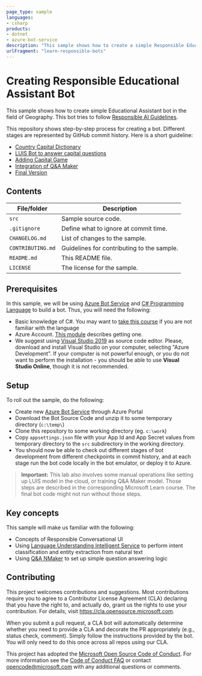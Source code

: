 ```yaml
---
page_type: sample
languages:
- csharp
products:
- dotnet
- azure-bot-service
description: "This sample shows how to create a simple Responsible Educational Assistant bot using Azure Bot Service, LUIS, and Q&A Maker"
urlFragment: "learn-responsible-bots"
---
```


# Creating Responsible Educational Assistant Bot

<!-- 
Guidelines on README format: https://review.docs.microsoft.com/help/onboard/admin/samples/concepts/readme-template?branch=master

Guidance on onboarding samples to docs.microsoft.com/samples: https://review.docs.microsoft.com/help/onboard/admin/samples/process/onboarding?branch=master

Taxonomies for products and languages: https://review.docs.microsoft.com/new-hope/information-architecture/metadata/taxonomies?branch=master
-->

This sample shows how to create simple Educational Assistant bot in the field of Geography. This bot tries
to follow [Responsible AI Guidelines][Guidelines10].

This repository shows step-by-step process for creating a bot. Different stages are represented by GitHub
commit history. Here is a short guideline:

 * [Country Capital Dictionary](../t1-capdict)
 * [LUIS Bot to answer capital questions](../t2-luisrec)
 * [Adding Capital Game](../t3-capgame)
 * [Integration of Q&A Maker](../t4-qamaker)
 * [Final Version](../master)

## Contents


| File/folder       | Description                                |
|-------------------|--------------------------------------------|
| `src`             | Sample source code.                        |
| `.gitignore`      | Define what to ignore at commit time.      |
| `CHANGELOG.md`    | List of changes to the sample.             |
| `CONTRIBUTING.md` | Guidelines for contributing to the sample. |
| `README.md`       | This README file.                          |
| `LICENSE`         | The license for the sample.                |

## Prerequisites

In this sample, we will be using [Azure Bot Service][BotService] and [C# Programming Language][CSharp] to build a bot. Thus, you will need the following:
* Basic knowledge of C#. You may want to [take this course][CSCourse] if you are not familiar with the language
* Azure Account. [This module][AzAccount] describes getting one.
* We suggest using [Visual Studio 2019][VS] as source code editor. Please, download and install Visual Studio on your computer, selecting "Azure Development". If your computer is not powerful enough, or you do not want to perform the installation - you should be able to use **Visual Studio Online**, though it is not recommended.

## Setup

To roll out the sample, do the following:
* Create new [Azure Bot Service][BotService] through Azure Portal
* Download the Bot Source Code and unzip it to some temporary directory (`c:\temp\`)
* Clone this repository to some working directory (eg. `c:\work`)
* Copy `appsettings.json` file with your App Id and App Secret values from temporary directory to the `src` subdirectory in the working directory.
* You should now be able to check out different stages of bot development from different checkpoints in commit history,
  and at each stage run the bot code locally in the bot emulator, or deploy it to Azure.

> **Important:** This lab also involves some manual operations like setting up LUIS model in the cloud, or training Q&A Maker model. Those steps are described in the corresponding Microsoft Learn course. The final bot code might not run without those steps.

## Key concepts

This sample will make us familiar with the following:
* Concepts of Responsible Conversational UI
* Using [Language Understanding Intelligent Service][LUIS] to perform intent classification and entity extraction from natural text
* Using [Q&A NMaker][QAMaker] to set up simple question answering logic

## Contributing

This project welcomes contributions and suggestions.  Most contributions require you to agree to a
Contributor License Agreement (CLA) declaring that you have the right to, and actually do, grant us
the rights to use your contribution. For details, visit https://cla.opensource.microsoft.com.

When you submit a pull request, a CLA bot will automatically determine whether you need to provide
a CLA and decorate the PR appropriately (e.g., status check, comment). Simply follow the instructions
provided by the bot. You will only need to do this once across all repos using our CLA.

This project has adopted the [Microsoft Open Source Code of Conduct](https://opensource.microsoft.com/codeofconduct/).
For more information see the [Code of Conduct FAQ](https://opensource.microsoft.com/codeofconduct/faq/) or
contact [opencode@microsoft.com](mailto:opencode@microsoft.com) with any additional questions or comments.


[Guidelines10]: https://www.microsoft.com/research/publication/responsible-bots/
[BotService]: https://azure.microsoft.com/services/bot-service/
[CSharp]: https://dotnet.microsoft.com/learn/csharp
[CSCourse]: https://docs.microsoft.com/dotnet/csharp/tutorials/
[AzAccount]: https://docs.microsoft.com/learn/modules/create-an-azure-account/
[VS]: https://www.visualstudio.com/downloads/
[LUIS]: https://docs.microsoft.com/azure/cognitive-services/luis/
[QAMaker]: https://docs.microsoft.com/azure/cognitive-services/qnamaker/